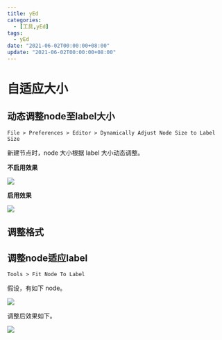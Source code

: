 ```yaml
---
title: yEd
categories: 
  - [工具,yEd]
tags:
  - yEd
date: "2021-06-02T00:00:00+08:00"
update: "2021-06-02T00:00:00+08:00"
---
```


# 自适应大小

## 动态调整node至label大小

`File > Preferences > Editor > Dynamically Adjust Node Size to Label Size`

新建节点时，node 大小根据 label 大小动态调整。

**不启用效果**

![](yed/image-20210602201723571.png)

**启用效果**

![](yed/image-20210602201650095.png)

## 调整格式

## 调整node适应label

`Tools > Fit Node To Label` 

假设，有如下 node。

![](yed/image-20210602202028962.png)

调整后效果如下。

![](yed/image-20210602202054283.png)

